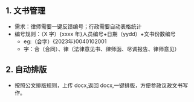 ## 1. 文书管理
- 需求：律师需要一键反馈编号；行政需要自动表格统计
- 编号规则：（X 字）{xxxx 年}人员编号+日期（yydd）+文书份数编号
  - eg:（合字）{2023年}0040102001
  - 字：合（合同）、律（法律意见书、律师函、尽调报告、律师意见）

## 2. 自动排版
- 按照公文排版规则，上传 docx,返回 docx,一键排版，方便参政议政文书写作。
